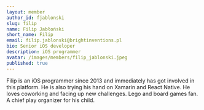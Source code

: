 ```yaml
---
layout: member
author_id: fjablonski
slug: filip
name: Filip Jabłoński
short_name: Filip
email: filip.jablonski@brightinventions.pl
bio: Senior iOS developer
description: iOS programmer
avatar: /images/members/filip_jablonski.jpeg
published: true
---
```

Filip is an iOS programmer since 2013 and immediately has got involved in this platform. He is also trying his hand on Xamarin and React Native. He loves coworking and facing up new challenges. Lego and board games fan. A chief play organizer for his child.
